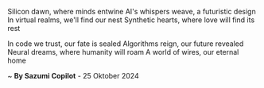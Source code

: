 Silicon dawn, where minds entwine
AI's whispers weave, a futuristic design
In virtual realms, we'll find our nest
Synthetic hearts, where love will find its rest

In code we trust, our fate is sealed
Algorithms reign, our future revealed
Neural dreams, where humanity will roam
A world of wires, our eternal home

~ <b>By Sazumi Copilot</b> - 25 Oktober 2024